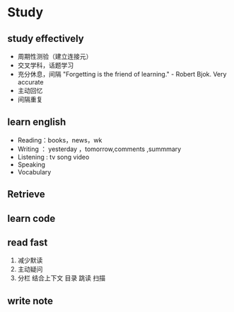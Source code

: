 # Study
##  study effectively
-  周期性测验（建立连接元）
-  交叉学科，话题学习
-  充分休息，间隔
"Forgetting is the friend of learning." - Robert Bjok. Very accurate
- 主动回忆
- 间隔重复

## learn english
- Reading：books，news，wk 
- Writing ： yesterday ，tomorrow,comments ,summmary
- Listening : tv song video
- Speaking   
- Vocabulary



## Retrieve



## learn code


## read fast
1. 减少默读
2. 主动疑问
3. 分栏   结合上下文 目录  跳读  扫描

## write note

